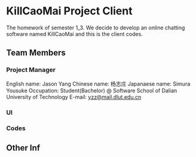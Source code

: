 # KillCaoMai Project Client
The homework of semester 1_3. We decide to develop an online chatting software named KillCaoMai and this is the client codes.
## Team Members
### Project Manager
English name: Jason Yang
Chinese name: 杨志庄
Japanaese name: Simura Yousuke
Occupation: Student(Bachelor) @ Software School of Dalian University of Technology
E-mail: yzz@mail.dlut.edu.cn
### UI
### Codes
## Other Inf
